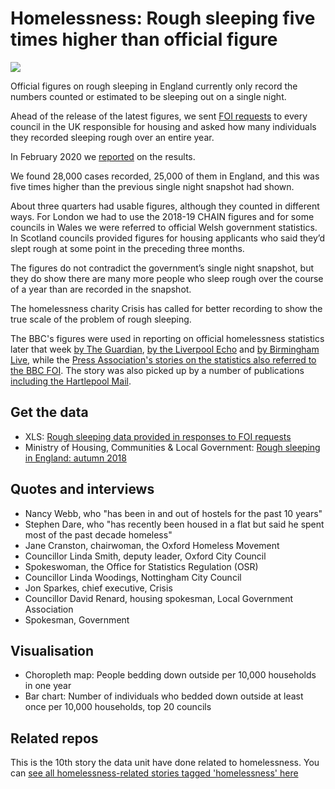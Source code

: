 # Homelessness: Rough sleeping five times higher than official figure

![](https://ichef.bbci.co.uk/news/624/cpsprodpb/6F4C/production/_111029482_roughsleepmaprate-nc.png)

Official figures on rough sleeping in England currently only record the numbers counted or estimated to be sleeping out on a single night.

Ahead of the release of the latest figures, we sent [FOI requests](https://github.com/BBC-Data-Unit/homelessness-real-figure/blob/master/foirequest.md) to every council in the UK responsible for housing and asked how many individuals they recorded sleeping rough over an entire year.

In February 2020 we [reported](https://www.bbc.co.uk/news/uk-england-51398425) on the results.

We found 28,000 cases recorded, 25,000 of them in England, and this was five times higher than the previous single night snapshot had shown.

About three quarters had usable figures, although they counted in different ways. For London we had to use the 2018-19 CHAIN figures and for some councils in Wales we were referred to official Welsh government statistics. In Scotland councils provided figures for housing applicants who said they’d slept rough at some point in the preceding three months.

The figures do not contradict the government’s single night snapshot, but they do show there are many more people who sleep rough over the course of a year than are recorded in the snapshot.

The homelessness charity Crisis has called for better recording to show the true scale of the problem of rough sleeping.

The BBC's figures were used in reporting on official homelessness statistics later that week [by The Guardian](https://www.theguardian.com/society/2020/feb/27/questions-raised-as-england-rough-sleeping-figures-show-9-fall), [by the Liverpool Echo](https://www.liverpoolecho.co.uk/news/liverpool-news/rough-sleeper-figures-not-telling-17823298) and [by Birmingham Live](https://www.birminghammail.co.uk/news/midlands-news/how-many-homeless-people-were-17819289), while the [Press Association's stories on the statistics also referred to the BBC FOI](https://www.chardandilminsternews.co.uk/news/national/18265730.rough-sleepers-england-fall-second-year-row/). The story was also picked up by a number of publications [including the Hartlepool Mail](https://www.hartlepoolmail.co.uk/read-this/levels-homelessness-uk-are-actually-five-times-higher-official-reports-2000862).

## Get the data

* XLS: [Rough sleeping data provided in responses to FOI requests](https://github.com/BBC-Data-Unit/homelessness-real-figure/blob/master/BBC%20Rough%20sleeping%20FOI%20analysis.xlsx)
* Ministry of Housing, Communities & Local Government: [Rough sleeping in England: autumn 2018](https://www.gov.uk/government/statistics/rough-sleeping-in-england-autumn-2018)

## Quotes and interviews

* Nancy Webb, who "has been in and out of hostels for the past 10 years"
* Stephen Dare, who "has recently been housed in a flat but said he spent most of the past decade homeless"
* Jane Cranston, chairwoman, the Oxford Homeless Movement
* Councillor Linda Smith, deputy leader, Oxford City Council
* Spokeswoman, the Office for Statistics Regulation (OSR) 
* Councillor Linda Woodings, Nottingham City Council 
* Jon Sparkes, chief executive, Crisis
* Councillor David Renard, housing spokesman, Local Government Association
* Spokesman, Government 

## Visualisation

* Choropleth map: People bedding down outside per 10,000 households in one year
* Bar chart: Number of individuals who bedded down outside at least once per 10,000 households, top 20 councils 

## Related repos

This is the 10th story the data unit have done related to homelessness. You can [see all homelessness-related stories tagged 'homelessness' here](https://github.com/search?q=topic%3Ahomelessness+org%3ABBC-Data-Unit&type=Repositories)
